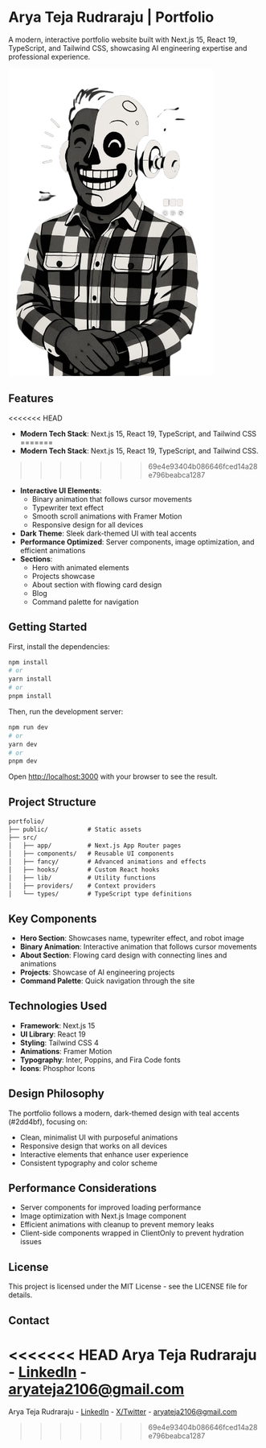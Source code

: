 # Arya Teja Rudraraju | Portfolio

A modern, interactive portfolio website built with Next.js 15, React 19, TypeScript, and Tailwind CSS, showcasing AI engineering expertise and professional experience.

![Portfolio Preview](public/assets/Robot.png)

## Features

<<<<<<< HEAD
- **Modern Tech Stack**: Next.js 15, React 19, TypeScript, and Tailwind CSS
=======
- **Modern Tech Stack**: Next.js 15, React 19, TypeScript, and Tailwind CSS.
>>>>>>> 69e4e93404b086646fced14a28e796beabca1287
- **Interactive UI Elements**: 
  - Binary animation that follows cursor movements
  - Typewriter text effect
  - Smooth scroll animations with Framer Motion
  - Responsive design for all devices
- **Dark Theme**: Sleek dark-themed UI with teal accents
- **Performance Optimized**: Server components, image optimization, and efficient animations
- **Sections**:
  - Hero with animated elements
  - Projects showcase
  - About section with flowing card design
  - Blog
  - Command palette for navigation

## Getting Started

First, install the dependencies:

```bash
npm install
# or
yarn install
# or
pnpm install
```

Then, run the development server:

```bash
npm run dev
# or
yarn dev
# or
pnpm dev
```

Open [http://localhost:3000](http://localhost:3000) with your browser to see the result.

## Project Structure

```
portfolio/
├── public/           # Static assets
├── src/
│   ├── app/          # Next.js App Router pages
│   ├── components/   # Reusable UI components
│   ├── fancy/        # Advanced animations and effects
│   ├── hooks/        # Custom React hooks
│   ├── lib/          # Utility functions
│   ├── providers/    # Context providers
│   └── types/        # TypeScript type definitions
```

## Key Components

- **Hero Section**: Showcases name, typewriter effect, and robot image
- **Binary Animation**: Interactive animation that follows cursor movements
- **About Section**: Flowing card design with connecting lines and animations
- **Projects**: Showcase of AI engineering projects
- **Command Palette**: Quick navigation through the site

## Technologies Used

- **Framework**: Next.js 15
- **UI Library**: React 19
- **Styling**: Tailwind CSS 4
- **Animations**: Framer Motion
- **Typography**: Inter, Poppins, and Fira Code fonts
- **Icons**: Phosphor Icons

## Design Philosophy

The portfolio follows a modern, dark-themed design with teal accents (#2dd4bf), focusing on:

- Clean, minimalist UI with purposeful animations
- Responsive design that works on all devices
- Interactive elements that enhance user experience
- Consistent typography and color scheme

## Performance Considerations

- Server components for improved loading performance
- Image optimization with Next.js Image component
- Efficient animations with cleanup to prevent memory leaks
- Client-side components wrapped in ClientOnly to prevent hydration issues

## License

This project is licensed under the MIT License - see the LICENSE file for details.

## Contact

<<<<<<< HEAD
Arya Teja Rudraraju - [LinkedIn](https://linkedin.com/in/arya-teja-rudraraju) - aryateja2106@gmail.com
=======
Arya Teja Rudraraju - [LinkedIn](https://linkedin.com/in/arya-teja-rudraraju) - [X/Twitter](https://x.com/r_aryateja) - aryateja2106@gmail.com
>>>>>>> 69e4e93404b086646fced14a28e796beabca1287
